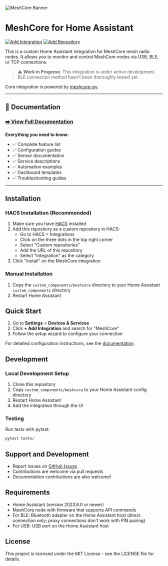 ![MeshCore Banner](images/meshcore-bg.png)

# MeshCore for Home Assistant

[![Add Integration](https://my.home-assistant.io/badges/config_flow_start.svg)](https://my.home-assistant.io/redirect/config_flow_start/?domain=meshcore)
[![Add Repository](https://my.home-assistant.io/badges/hacs_repository.svg)](https://my.home-assistant.io/redirect/hacs_repository/?owner=meshcore-dev&repository=meshcore-ha&category=integration)

This is a custom Home Assistant integration for MeshCore mesh radio nodes. It allows you to monitor and control MeshCore nodes via USB, BLE, or TCP connections.

> :warning: **Work in Progress**: This integration is under active development. BLE connection method hasn't been thoroughly tested yet.

Core integration is powered by [meshcore-py](https://github.com/meshcore-dev/meshcore_py).

---

## 📖 Documentation

### **[➡️ View Full Documentation](https://meshcore-dev.github.io/meshcore-ha/)**

**Everything you need to know:**
- ✅ Complete feature list
- ✅ Configuration guides  
- ✅ Sensor documentation
- ✅ Service descriptions
- ✅ Automation examples
- ✅ Dashboard templates
- ✅ Troubleshooting guides

---

## Installation

### HACS Installation (Recommended)

1. Make sure you have [HACS](https://hacs.xyz/) installed
2. Add this repository as a custom repository in HACS:
   - Go to HACS > Integrations
   - Click on the three dots in the top right corner
   - Select "Custom repositories"
   - Add the URL of this repository
   - Select "Integration" as the category
3. Click "Install" on the MeshCore integration

### Manual Installation

1. Copy the `custom_components/meshcore` directory to your Home Assistant `custom_components` directory
2. Restart Home Assistant

## Quick Start

1. Go to **Settings** > **Devices & Services**
2. Click **+ Add Integration** and search for "MeshCore"
3. Follow the setup wizard to configure your connection

For detailed configuration instructions, see the [documentation](https://meshcore-dev.github.io/meshcore-ha/).

## Development

### Local Development Setup

1. Clone this repository
2. Copy `custom_components/meshcore` to your Home Assistant config directory
3. Restart Home Assistant
4. Add the integration through the UI

### Testing

Run tests with pytest:
```bash
pytest tests/
```

## Support and Development

- Report issues on [GitHub Issues](https://github.com/meshcore-dev/meshcore-ha/issues)
- Contributions are welcome via pull requests
- Documentation contributions are also welcome!

## Requirements

- Home Assistant (version 2023.8.0 or newer)
- MeshCore node with firmware that supports API commands
- For BLE: Bluetooth adapter on the Home Assistant host (direct connection only; proxy connections don't work with PIN pairing)
- For USB: USB port on the Home Assistant host

## License

This project is licensed under the MIT License - see the LICENSE file for details.